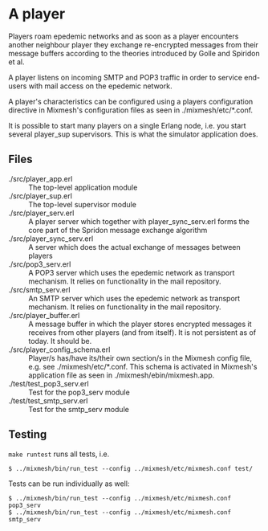 # A player

Players roam epedemic networks and as soon as a player encounters
another neighbour player they exchange re-encrypted messages from their
message buffers according to the theories introduced by Golle and
Spiridon et al.

A player listens on incoming SMTP and POP3 traffic in order to service
end-users with mail access on the epedemic network.

A player's characteristics can be configured using a players
configuration directive in Mixmesh's configuration files as seen in
./mixmesh/etc/*.conf.

It is possible to start many players on a single Erlang node,
i.e. you start several player_sup supervisors. This is what the
simulator application does.

## Files

<dl>
  <dt>./src/player_app.erl</dt>
  <dd>The top-level application module</dd>
  <dt>./src/player_sup.erl</dt>
  <dd>The top-level supervisor module</dd>
  <dt>./src/player_serv.erl</dt>
  <dd>A player server which together with player_sync_serv.erl forms the core part of the Spridon message exchange algorithm</dd>
  <dt>./src/player_sync_serv.erl</dt>
  <dd>A server which does the actual exchange of messages between players</dd>
  <dt>./src/pop3_serv.erl</dt>
  <dd>A POP3 server which uses the epedemic network as transport
  mechanism. It relies on functionality in the mail repository.</dd>
  <dt>./src/smtp_serv.erl</dt>
  <dd>An SMTP server which uses the epedemic network as transport mechanism. It relies on functionality in the mail repository.</dd>
  <dt>./src/player_buffer.erl</dt>
  <dd>A message buffer in which the player stores encrypted messages it receives from other players (and from itself). It is not persistent as of today. It should be.</dd>
  <dt>./src/player_config_schema.erl</dt>
  <dd>Player/s has/have its/their own section/s in the Mixmesh config file, e.g. see ./mixmesh/etc/*.conf. This schema is activated in Mixmesh's application file as seen in ./mixmesh/ebin/mixmesh.app.</dd>
  <dt>./test/test_pop3_serv.erl</dt>
  <dd>Test for the pop3_serv module</dd>
  <dt>./test/test_smtp_serv.erl</dt>
  <dd>Test for the smtp_serv module</dd>
</dl>

## Testing

`make runtest` runs all tests, i.e.

`$ ../mixmesh/bin/run_test --config ../mixmesh/etc/mixmesh.conf test/`

Tests can be run individually as well:

```
$ ../mixmesh/bin/run_test --config ../mixmesh/etc/mixmesh.conf pop3_serv
$ ../mixmesh/bin/run_test --config ../mixmesh/etc/mixmesh.conf smtp_serv
```
